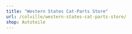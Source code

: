 ```yaml
---
title: "Western States Cat-Parts Store"
url: /colville/western-states-cat-parts-store/
shop: Autoteile
---
```

